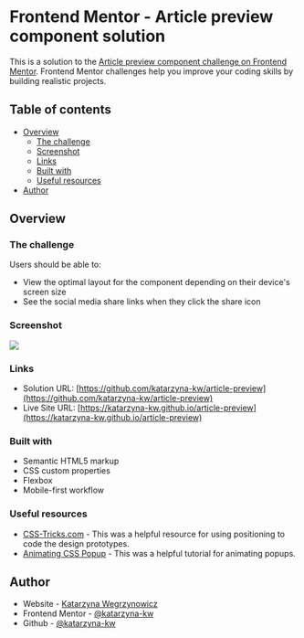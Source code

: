 <!-- readme file t-->

# Frontend Mentor - Article preview component solution

This is a solution to the [Article preview component challenge on Frontend Mentor](https://www.frontendmentor.io/challenges/article-preview-component-dYBN_pYFT). Frontend Mentor challenges help you improve your coding skills by building realistic projects. 

## Table of contents

- [Overview](#overview)
  - [The challenge](#the-challenge)
  - [Screenshot](#screenshot)
  - [Links](#links)
  - [Built with](#built-with)
  - [Useful resources](#useful-resources)
- [Author](#author)


## Overview

### The challenge

Users should be able to:

- View the optimal layout for the component depending on their device's screen size
- See the social media share links when they click the share icon

### Screenshot

![](images/screenshot.jpg)


### Links

- Solution URL: [https://github.com/katarzyna-kw/article-preview](https://github.com/katarzyna-kw/article-preview)
- Live Site URL: [https://katarzyna-kw.github.io/article-preview](https://katarzyna-kw.github.io/article-preview)

### Built with

- Semantic HTML5 markup
- CSS custom properties
- Flexbox
- Mobile-first workflow

### Useful resources

- [CSS-Tricks.com](https://css-tricks.com/almanac/properties/p/position/) - This was a helpful resource for using positioning to code the design prototypes.
- [Animating CSS Popup](https://www.loginradius.com/blog/async/animating-simple-css-popup-tutorial/) - This was a helpful tutorial for animating popups.


## Author

- Website - [Katarzyna Wegrzynowicz](https://katarzyna-kw.github.io/portfolio-website/)
- Frontend Mentor - [@katarzyna-kw](https://www.frontendmentor.io/profile/katarzyna-kw)
- Github - [@katarzyna-kw](https://github.com/katarzyna-kw)